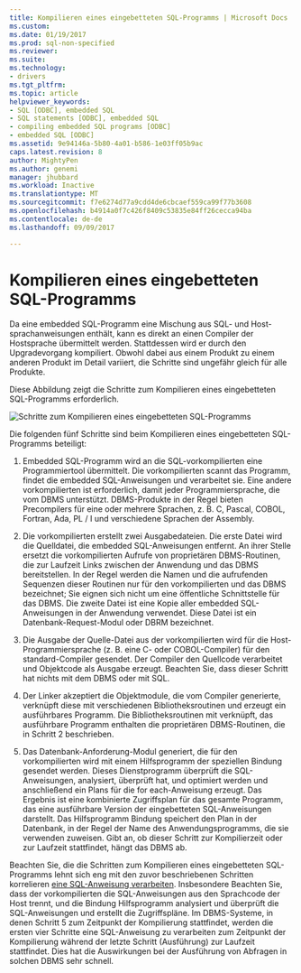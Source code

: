 ```yaml
---
title: Kompilieren eines eingebetteten SQL-Programms | Microsoft Docs
ms.custom: 
ms.date: 01/19/2017
ms.prod: sql-non-specified
ms.reviewer: 
ms.suite: 
ms.technology:
- drivers
ms.tgt_pltfrm: 
ms.topic: article
helpviewer_keywords:
- SQL [ODBC], embedded SQL
- SQL statements [ODBC], embedded SQL
- compiling embedded SQL programs [ODBC]
- embedded SQL [ODBC]
ms.assetid: 9e94146a-5b80-4a01-b586-1e03ff05b9ac
caps.latest.revision: 8
author: MightyPen
ms.author: genemi
manager: jhubbard
ms.workload: Inactive
ms.translationtype: MT
ms.sourcegitcommit: f7e6274d77a9cdd4de6cbcaef559ca99f77b3608
ms.openlocfilehash: b4914a0f7c426f8409c53835e84ff26cecca94ba
ms.contentlocale: de-de
ms.lasthandoff: 09/09/2017

---
```

# <a name="compiling-an-embedded-sql-program"></a>Kompilieren eines eingebetteten SQL-Programms
Da eine embedded SQL-Programm eine Mischung aus SQL- und Host-sprachanweisungen enthält, kann es direkt an einen Compiler der Hostsprache übermittelt werden. Stattdessen wird er durch den Upgradevorgang kompiliert. Obwohl dabei aus einem Produkt zu einem anderen Produkt im Detail variiert, die Schritte sind ungefähr gleich für alle Produkte.  
  
 Diese Abbildung zeigt die Schritte zum Kompilieren eines eingebetteten SQL-Programms erforderlich.  
  
 ![Schritte zum Kompilieren eines eingebetteten SQL-Programms](../../odbc/reference/media/pr02.gif "pr02")  
  
 Die folgenden fünf Schritte sind beim Kompilieren eines eingebetteten SQL-Programms beteiligt:  
  
1.  Embedded SQL-Programm wird an die SQL-vorkompilierten eine Programmiertool übermittelt. Die vorkompilierten scannt das Programm, findet die embedded SQL-Anweisungen und verarbeitet sie. Eine andere vorkompilierten ist erforderlich, damit jeder Programmiersprache, die vom DBMS unterstützt. DBMS-Produkte in der Regel bieten Precompilers für eine oder mehrere Sprachen, z. B. C, Pascal, COBOL, Fortran, Ada, PL / I und verschiedene Sprachen der Assembly.  
  
2.  Die vorkompilierten erstellt zwei Ausgabedateien. Die erste Datei wird die Quelldatei, die embedded SQL-Anweisungen entfernt. An ihrer Stelle ersetzt die vorkompilierten Aufrufe von proprietären DBMS-Routinen, die zur Laufzeit Links zwischen der Anwendung und das DBMS bereitstellen. In der Regel werden die Namen und die aufrufenden Sequenzen dieser Routinen nur für den vorkompilierten und das DBMS bezeichnet; Sie eignen sich nicht um eine öffentliche Schnittstelle für das DBMS. Die zweite Datei ist eine Kopie aller embedded SQL-Anweisungen in der Anwendung verwendet. Diese Datei ist ein Datenbank-Request-Modul oder DBRM bezeichnet.  
  
3.  Die Ausgabe der Quelle-Datei aus der vorkompilierten wird für die Host-Programmiersprache (z. B. eine C- oder COBOL-Compiler) für den standard-Compiler gesendet. Der Compiler den Quellcode verarbeitet und Objektcode als Ausgabe erzeugt. Beachten Sie, dass dieser Schritt hat nichts mit dem DBMS oder mit SQL.  
  
4.  Der Linker akzeptiert die Objektmodule, die vom Compiler generierte, verknüpft diese mit verschiedenen Bibliotheksroutinen und erzeugt ein ausführbares Programm. Die Bibliotheksroutinen mit verknüpft, das ausführbare Programm enthalten die proprietären DBMS-Routinen, die in Schritt 2 beschrieben.  
  
5.  Das Datenbank-Anforderung-Modul generiert, die für den vorkompilierten wird mit einem Hilfsprogramm der speziellen Bindung gesendet werden. Dieses Dienstprogramm überprüft die SQL-Anweisungen, analysiert, überprüft hat, und optimiert werden und anschließend ein Plans für die for each-Anweisung erzeugt. Das Ergebnis ist eine kombinierte Zugriffsplan für das gesamte Programm, das eine ausführbare Version der eingebetteten SQL-Anweisungen darstellt. Das Hilfsprogramm Bindung speichert den Plan in der Datenbank, in der Regel der Name des Anwendungsprogramms, die sie verwenden zuweisen. Gibt an, ob dieser Schritt zur Kompilierzeit oder zur Laufzeit stattfindet, hängt das DBMS ab.  
  
 Beachten Sie, die die Schritten zum Kompilieren eines eingebetteten SQL-Programms lehnt sich eng mit den zuvor beschriebenen Schritten korrelieren [eine SQL-Anweisung verarbeiten](../../odbc/reference/processing-a-sql-statement.md). Insbesondere Beachten Sie, dass der vorkompilierten die SQL-Anweisungen aus den Sprachcode der Host trennt, und die Bindung Hilfsprogramm analysiert und überprüft die SQL-Anweisungen und erstellt die Zugriffspläne. Im DBMS-Systeme, in denen Schritt 5 zum Zeitpunkt der Kompilierung stattfindet, werden die ersten vier Schritte eine SQL-Anweisung zu verarbeiten zum Zeitpunkt der Kompilierung während der letzte Schritt (Ausführung) zur Laufzeit stattfindet. Dies hat die Auswirkungen bei der Ausführung von Abfragen in solchen DBMS sehr schnell.

